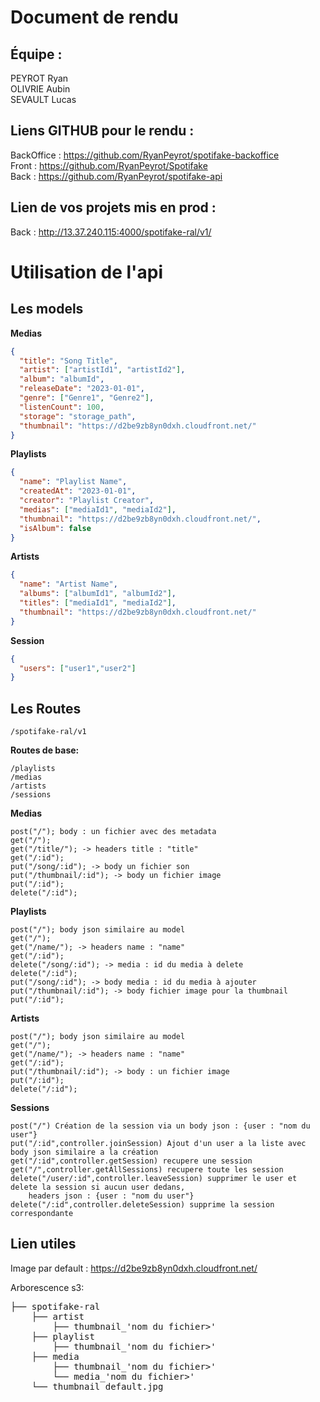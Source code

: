 # Document de rendu 
## Équipe :
PEYROT Ryan  
OLIVRIE Aubin  
SEVAULT Lucas  

## Liens GITHUB pour le rendu :
BackOffice : https://github.com/RyanPeyrot/spotifake-backoffice  
Front : https://github.com/RyanPeyrot/Spotifake  
Back : https://github.com/RyanPeyrot/spotifake-api  

## Lien de vos projets mis en prod :
Back : http://13.37.240.115:4000/spotifake-ral/v1/  



# Utilisation de l'api

## Les models
**Medias**
```json
{
  "title": "Song Title",
  "artist": ["artistId1", "artistId2"],
  "album": "albumId",
  "releaseDate": "2023-01-01",
  "genre": ["Genre1", "Genre2"],
  "listenCount": 100,
  "storage": "storage_path",
  "thumbnail": "https://d2be9zb8yn0dxh.cloudfront.net/"
}
```
**Playlists**
```json
{
  "name": "Playlist Name",
  "createdAt": "2023-01-01",
  "creator": "Playlist Creator",
  "medias": ["mediaId1", "mediaId2"],
  "thumbnail": "https://d2be9zb8yn0dxh.cloudfront.net/",
  "isAlbum": false
}

```

**Artists**
```json
{
  "name": "Artist Name",
  "albums": ["albumId1", "albumId2"],
  "titles": ["mediaId1", "mediaId2"],
  "thumbnail": "https://d2be9zb8yn0dxh.cloudfront.net/"
}
```

**Session**
```json
{
  "users": ["user1","user2"]
}
```

## Les Routes
```
/spotifake-ral/v1
```

**Routes de base:**
```
/playlists
/medias
/artists
/sessions
```

**Medias**
```
post("/"); body : un fichier avec des metadata
get("/");
get("/title/"); -> headers title : "title"
get("/:id");
put("/song/:id"); -> body un fichier son
put("/thumbnail/:id"); -> body un fichier image
put("/:id");
delete("/:id");
```
**Playlists**
```
post("/"); body json similaire au model
get("/");
get("/name/"); -> headers name : "name"
get("/:id");
delete("/song/:id"); -> media : id du media à delete
delete("/:id");
put("/song/:id"); -> body media : id du media à ajouter
put("/thumbnail/:id"); -> body fichier image pour la thumbnail
put("/:id");
```

**Artists**
```
post("/"); body json similaire au model
get("/");
get("/name/"); -> headers name : "name"
get("/:id");
put("/thumbnail/:id"); -> body : un fichier image
put("/:id");
delete("/:id");
```

**Sessions**
```
post("/") Création de la session via un body json : {user : "nom du user"}
put("/:id",controller.joinSession) Ajout d'un user a la liste avec body json similaire a la création
get("/:id",controller.getSession) recupere une session
get("/",controller.getAllSessions) recupere toute les session
delete("/user/:id",controller.leaveSession) supprimer le user et delete la session si aucun user dedans,
    headers json : {user : "nom du user"}
delete("/:id",controller.deleteSession) supprime la session correspondante
```


## Lien utiles

Image par default : https://d2be9zb8yn0dxh.cloudfront.net/

Arborescence s3:

<pre>
├── spotifake-ral
    ├── artist
        ├── thumbnail_'nom du fichier>'
    ├── playlist
        ├── thumbnail_'nom du fichier>'
    ├── media
        ├── thumbnail_'nom du fichier>'
        └── media_'nom du fichier>'
    └── thumbnail_default.jpg
</pre>
